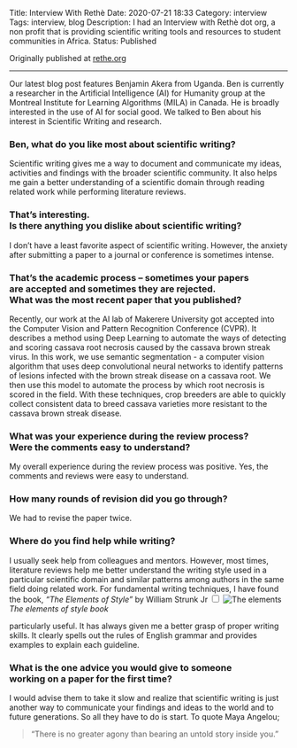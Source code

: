 Title: Interview With Rethè
Date: 2020-07-21 18:33
Category: interview
Tags: interview, blog
Description: I had an Interview with Rethè dot org, a non profit that is providing scientific writing tools and resources to student communities in Africa.
Status: Published


<section markdown="1">

Originally published at [rethe.org](https://www.rethe.org)

--- 

Our latest blog post features Benjamin Akera from Uganda. Ben is currently a researcher in the Artificial Intelligence (AI) for Humanity group at the Montreal Institute for Learning Algorithms (MILA) in Canada. He is broadly interested in the use of AI for social good. We talked to Ben about his interest in Scientific Writing and research. 

### Ben, what do you like most about scientific writing?

Scientific writing gives me a way to document and communicate my ideas, activities and findings with the broader scientific community. It also helps me gain a better understanding of a scientific domain through reading related work while performing literature reviews.

### That’s interesting. <br> Is there anything you dislike about scientific writing?

I don’t have a least favorite aspect of scientific writing. However, the anxiety after submitting a paper to a journal or conference is sometimes intense. 

### That’s the academic process – sometimes your papers <br> are accepted and sometimes they are rejected.<br>  What was the most recent paper that you published?

Recently, our work at the AI lab of Makerere University got accepted into the Computer Vision and Pattern Recognition Conference (CVPR). It describes a method using Deep Learning to automate the ways of detecting and scoring cassava root necrosis caused by the cassava brown streak virus. In this work, we use semantic segmentation - a computer vision algorithm that uses deep convolutional neural networks to identify patterns of lesions infected with the brown streak disease on a cassava root. We then use this model to automate the process by which root necrosis is scored in the field. With these techniques, crop breeders are able to quickly collect consistent data to breed cassava varieties more resistant to the cassava brown streak disease.

### What was your experience during the review process? <br> Were the comments easy to understand?

My overall experience during the review process was positive. Yes, the comments and reviews were easy to understand.

### How many rounds of revision did you go through?

We had to revise the paper twice.

### Where do you find help while writing?

I usually seek help from colleagues and mentors. However, most times, literature reviews help me better understand the writing style used in a particular scientific domain and similar patterns among authors in the same field doing related work.  For fundamental writing techniques, I have found the book, <em>“The Elements of Style” </em>by William Strunk Jr <label for="sn-technically" class="margin-toggle sidenote-number"></label><input type="checkbox" id="sn-technically" class="margin-toggle"> 
<span class="sidenote">![The elements](/images/elements_of_style.jpg) <em>The elements of style book</em></span>

particularly useful. It has always given me a better grasp of proper writing skills. It clearly spells out the rules of English grammar and provides examples to explain each guideline. 

### What is the one advice you would give to someone <br> working on a paper for the first time?

I would advise them to take it slow and realize that scientific writing is just another way to communicate your findings and ideas to the world and to future generations. So all they have to do is start. To quote Maya Angelou; <blockquote><p>“There is no greater agony than bearing an untold story inside you.”</p> </blockquote> 











</section>